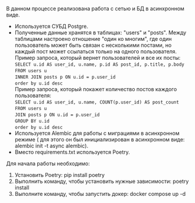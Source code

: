 В данном процессе реализована работа с сетью и БД в асинхронном виде.

* Используется СУБД Postgre.
* Полученные данные хранятся в таблицах: "users" и "posts". Между таблицами настроено отношение "один ко многим", где один пользователь может быть связан с несколькими постами, но каждый пост может ссылаться только на одного пользователя.
<br>Пример запроса, который вернет пользователей и все их посты:
<br>`SELECT u.id AS user_id, u.name, p.id AS post_id, p.title, p.body` 
<br>`FROM users u`
<br>`INNER JOIN posts p ON u.id = p.user_id`
<br>`order by u.id desc`
<br>Пример запроса, который покажет количество постов каждого пользователя:
<br>`SELECT u.id AS user_id, u.name, COUNT(p.user_id) AS post_count`
<br>`FROM users u`
<br>`JOIN posts p ON u.id = p.user_id`
<br>`GROUP BY u.id`
<br>`order by u.id desc`
* Используется Alembic для работы с миграциями в асинхронном режиме (
для этого он был инициализирован в асинхронном виде: alembic init -t async alembic).
* Вместо requirements.txt используется Poetry.

Для начала работы необходимо:

1. Установить Poetry: pip install poetry
2. Выполнить команду, чтобы установить нужные зависимости: poetry install
3. Выполните команду, чтобы запустить докер: docker compose up -d